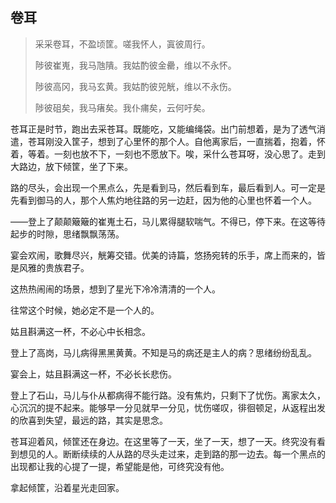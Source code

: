 ## 卷耳

> 采采卷耳，不盈顷筐。嗟我怀人，寘彼周行。
>
> 陟彼崔嵬，我马虺隤。我姑酌彼金罍，维以不永怀。
>
> 陟彼高冈，我马玄黄。我姑酌彼兕觥，维以不永伤。
>
> 陟彼砠矣，我马瘏矣。我仆痡矣，云何吁矣。

苍耳正是时节，跑出去采苍耳。既能吃，又能编绳袋。出门前想着，是为了透气消遣，苍耳刚没入筐子，想到了心里怀的那个人。自他离家后，一直揣着，抱着，怀着，等着。一刻也放不下，一刻也不愿放下。唉，采什么苍耳呀，没心思了。走到大路边，放下倾筐，坐了下来。

路的尽头，会出现一个黑点么，先是看到马，然后看到车，最后看到人。可一定是先看到御马的人，那个人焦灼地往路的另一边赶，因为他的心里也怀着一个人。

——登上了颠颠簸簸的崔嵬土石，马儿累得腿软喘气。不得已，停下来。在这等待起步的时隙，思绪飘飘荡荡。

宴会欢闹，歌舞尽兴，觥筹交错。优美的诗篇，悠扬宛转的乐手，席上而来的，皆是风雅的贵族君子。

这热热闹闹的场景，想到了星光下冷冷清清的一个人。

往常这个时候，她必定不是一个人的。

姑且斟满这一杯，不必心中长相念。

登上了高岗，马儿病得黑黑黄黄。不知是马的病还是主人的病？思绪纷纷乱乱。

宴会上，姑且斟满这一杯，不必长长悲伤。

登上了石山，马儿与仆从都病得不能行路。没有焦灼，只剩下了忧伤。离家太久，心沉沉的提不起来。能够早一分见就早一分见，忧伤嗟叹，徘徊顿足，从返程出发的欣喜到失望，最远的路，其实是思念。

苍耳迎着风，倾筐还在身边。在这里等了一天，坐了一天，想了一天。终究没有看到想见的人。断断续续的人从路的尽头走过来，走到路的那一边去。每一个黑点的出现都让我的心提了一提，希望能是他，可终究没有他。

拿起倾筐，沿着星光走回家。

